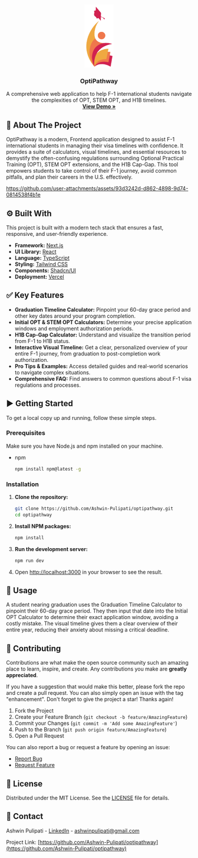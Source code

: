 <div align="center">
  <a href="https://github.com/Ashwin-Pulipati/optipathway">
    <img src="public/logo.png" alt="Logo" width="80" height="170">
  </a>

  <h3 align="center">OptiPathway</h3>

  <p align="center">
    A comprehensive web application to help F-1 international students navigate the complexities of OPT, STEM OPT, and H1B timelines.
    <br />
    <a href="https://optipathway.vercel.app/"><strong>View Demo »</strong></a>
  </p>
</div>

## 📝 About The Project

OptiPathway is a modern, Frontend application designed to assist F-1 international students in managing their visa timelines with confidence. It provides a suite of calculators, visual timelines, and essential resources to demystify the often-confusing regulations surrounding Optional Practical Training (OPT), STEM OPT extensions, and the H1B Cap-Gap. This tool empowers students to take control of their F-1 journey, avoid common pitfalls, and plan their careers in the U.S. effectively.


https://github.com/user-attachments/assets/93d3242d-d862-4898-9d74-0814538f4b1e


## ⚙️ Built With

This project is built with a modern tech stack that ensures a fast, responsive, and user-friendly experience.

- **Framework:** [Next.js](https://nextjs.org/)
- **UI Library:** [React](https://react.dev/)
- **Language:** [TypeScript](https://www.typescriptlang.org/)
- **Styling:** [Tailwind CSS](https://tailwindcss.com/)
- **Components:** [Shadcn/UI](https://ui.shadcn.com/)
- **Deployment:** [Vercel](https://vercel.com/)

## ✅ Key Features

- **Graduation Timeline Calculator:** Pinpoint your 60-day grace period and other key dates around your program completion.
- **Initial OPT & STEM OPT Calculators:** Determine your precise application windows and employment authorization periods.
- **H1B Cap-Gap Calculator:** Understand and visualize the transition period from F-1 to H1B status.
- **Interactive Visual Timeline:** Get a clear, personalized overview of your entire F-1 journey, from graduation to post-completion work authorization.
- **Pro Tips & Examples:** Access detailed guides and real-world scenarios to navigate complex situations.
- **Comprehensive FAQ:** Find answers to common questions about F-1 visa regulations and processes.

## ▶️ Getting Started

To get a local copy up and running, follow these simple steps.

### Prerequisites

Make sure you have Node.js and npm installed on your machine.

- npm
  ```sh
  npm install npm@latest -g
  ```

### Installation

1.  **Clone the repository:**
    ```sh
    git clone https://github.com/Ashwin-Pulipati/optipathway.git
    cd optipathway
    ```
2.  **Install NPM packages:**
    ```sh
    npm install
    ```
3.  **Run the development server:**
    ```sh
    npm run dev
    ```
4.  Open [http://localhost:3000](http://localhost:3000) in your browser to see the result.

## 🚀 Usage

A student nearing graduation uses the Graduation Timeline Calculator to pinpoint their 60-day grace period. They then input that date into the Initial OPT Calculator to determine their exact application window, avoiding a costly mistake. The visual timeline gives them a clear overview of their entire year, reducing their anxiety about missing a critical deadline.

## 🤝 Contributing

Contributions are what make the open source community such an amazing place to learn, inspire, and create. Any contributions you make are **greatly appreciated**.

If you have a suggestion that would make this better, please fork the repo and create a pull request. You can also simply open an issue with the tag "enhancement".
Don't forget to give the project a star! Thanks again!

1.  Fork the Project
2.  Create your Feature Branch (`git checkout -b feature/AmazingFeature`)
3.  Commit your Changes (`git commit -m 'Add some AmazingFeature'`)
4.  Push to the Branch (`git push origin feature/AmazingFeature`)
5.  Open a Pull Request

You can also report a bug or request a feature by opening an issue:

- [Report Bug](https://github.com/Ashwin-Pulipati/optipathway/issues)
- [Request Feature](https://github.com/Ashwin-Pulipati/optipathway/issues)

## 📄 License

Distributed under the MIT License. See the [LICENSE](LICENSE) file for details.

## 💌 Contact

Ashwin Pulipati - [LinkedIn](https://www.linkedin.com/in/ashwinpulipati/) - ashwinpulipati@gmail.com

Project Link: [https://github.com/Ashwin-Pulipati/optipathway](https://github.com/Ashwin-Pulipati/optipathway)

